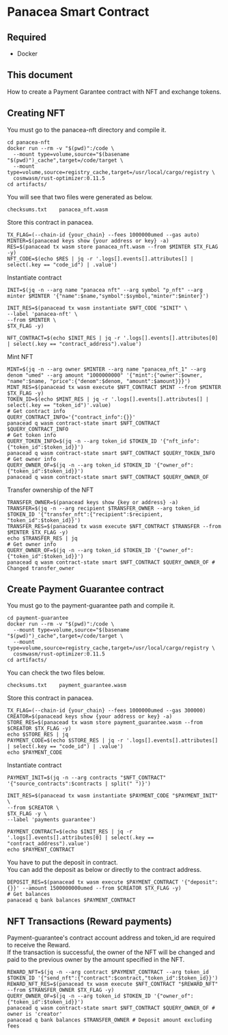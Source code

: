 # Panacea Smart Contract

## Required
* Docker

## This document
How to create a Payment Garantee contract with NFT and exchange tokens.

## Creating NFT
You must go to the panacea-nft directory and compile it.
```shell
cd panacea-nft
docker run --rm -v "$(pwd)":/code \
  --mount type=volume,source="$(basename "$(pwd)")_cache",target=/code/target \
  --mount type=volume,source=registry_cache,target=/usr/local/cargo/registry \
  cosmwasm/rust-optimizer:0.11.5
cd artifacts/
```

You will see that two files were generated as below.
```shell
checksums.txt    panacea_nft.wasm
```

Store this contract in panacea.
```shell
TX_FLAG=(--chain-id {your_chain} --fees 1000000umed --gas auto)
MINTER=$(panacead keys show {your address or key} -a)
RES=$(panacead tx wasm store panacea_nft.wasm --from $MINTER $TX_FLAG -y)
NFT_CODE=$(echo $RES | jq -r '.logs[].events[].attributes[] | select(.key == "code_id") | .value')
```
Instantiate contract
```shell
INIT=$(jq -n --arg name "panacea nft" --arg symbol "p_nft" --arg minter $MINTER '{"name":$name,"symbol":$symbol,"minter":$minter}')

INIT_RES=$(panacead tx wasm instantiate $NFT_CODE "$INIT" \
--label 'panacea-nft' \
--from $MINTER \
$TX_FLAG -y)

NFT_CONTRACT=$(echo $INIT_RES | jq -r '.logs[].events[].attributes[0] | select(.key == "contract_address").value')
```

Mint NFT
```shell
MINT=$(jq -n --arg owner $MINTER --arg name "panacea_nft_1" --arg denom "umed" --arg amount "1000000000" '{"mint":{"owner":$owner, "name":$name, "price":{"denom":$denom, "amount":$amount}}}')
MINT_RES=$(panacead tx wasm execute $NFT_CONTRACT $MINT --from $MINTER $TX_FLAG -y)
TOKEN_ID=$(echo $MINT_RES | jq -r '.logs[].events[].attributes[] | select(.key == "token_id")'.value)
# Get contract info
QUERY_CONTRACT_INFO='{"contract_info":{}}'
panacead q wasm contract-state smart $NFT_CONTRACT $QUERY_CONTRACT_INFO
# Get token info
QUERY_TOKEN_INFO=$(jq -n --arg token_id $TOKEN_ID '{"nft_info":{"token_id":$token_id}}')
panacead q wasm contract-state smart $NFT_CONTRACT $QUERY_TOKEN_INFO
# Get owner info
QUERY_OWNER_OF=$(jq -n --arg token_id $TOKEN_ID '{"owner_of":{"token_id":$token_id}}')
panacead q wasm contract-state smart $NFT_CONTRACT $QUERY_OWNER_OF
```

Transfer ownership of the NFT
```shell
TRANSFER_OWNER=$(panacead keys show {key or address} -a)
TRANSFER=$(jq -n --arg recipient $TRANSFER_OWNER --arg token_id $TOKEN_ID '{"transfer_nft":{"recipient":$recipient, "token_id":$token_id}}')
TRANSFER_RES=$(panacead tx wasm execute $NFT_CONTRACT $TRANSFER --from $MINTER $TX_FLAG -y)
echo $TRANSFER_RES | jq
# Get owner info
QUERY_OWNER_OF=$(jq -n --arg token_id $TOKEN_ID '{"owner_of":{"token_id":$token_id}}')
panacead q wasm contract-state smart $NFT_CONTRACT $QUERY_OWNER_OF # Changed transfer_owner
```

## Create Payment Guarantee contract
You must go to the payment-guarantee path and compile it.
```shell
cd payment-guarantee
docker run --rm -v "$(pwd)":/code \
  --mount type=volume,source="$(basename "$(pwd)")_cache",target=/code/target \
  --mount type=volume,source=registry_cache,target=/usr/local/cargo/registry \
  cosmwasm/rust-optimizer:0.11.5
cd artifacts/
```

You can check the two files below.
```shell
checksums.txt    payment_guarantee.wasm
```

Store this contract in panacea.
```shell
TX_FLAG=(--chain-id {your_chain} --fees 1000000umed --gas 300000)
CREATOR=$(panacead keys show {your address or key} -a)
STORE_RES=$(panacead tx wasm store payment_guarantee.wasm --from $CREATOR $TX_FLAG -y)
echo $STORE_RES | jq
PAYMENT_CODE=$(echo $STORE_RES | jq -r '.logs[].events[].attributes[] | select(.key == "code_id") | .value')
echo $PAYMENT_CODE
```
Instantiate contract
```shell
PAYMENT_INIT=$(jq -n --arg contracts "$NFT_CONTRACT" '{"source_contracts":$contracts | split(" ")}')

INIT_RES=$(panacead tx wasm instantiate $PAYMENT_CODE "$PAYMENT_INIT" \
--from $CREATOR \
$TX_FLAG -y \
--label 'payments guarantee')

PAYMENT_CONTRACT=$(echo $INIT_RES | jq -r '.logs[].events[].attributes[0] | select(.key == "contract_address").value')
echo $PAYMENT_CONTRACT
```

You have to put the deposit in contract.<br/>
You can add the deposit as below or directly to the contract address.

```shell
DEPOSIT_RES=$(panacead tx wasm execute $PAYMENT_CONTRACT '{"deposit":{}}' --amount 1500000000umed --from $CREATOR $TX_FLAG -y)
# Get balances
panacead q bank balances $PAYMENT_CONTRACT
```

## NFT Transactions (Reward payments)
Payment-guarantee's contract account address and token_id are required to receive the Reward.<br/>
If the transaction is successful, the owner of the NFT will be changed and paid to the previous owner by the amount specified in the NFT.
```shell
REWARD_NFT=$(jq -n --arg contract $PAYMENT_CONTRACT --arg token_id $TOKEN_ID '{"send_nft":{"contract":$contract,"token_id":$token_id}}')
REWARD_NFT_RES=$(panacead tx wasm execute $NFT_CONTRACT "$REWARD_NFT" --from $TRANSFER_OWNER $TX_FLAG -y)
QUERY_OWNER_OF=$(jq -n --arg token_id $TOKEN_ID '{"owner_of":{"token_id":$token_id}}')
panacead q wasm contract-state smart $NFT_CONTRACT $QUERY_OWNER_OF # owner is 'creator'
panacead q bank balances $TRANSFER_OWNER # Deposit amount excluding fees
```
